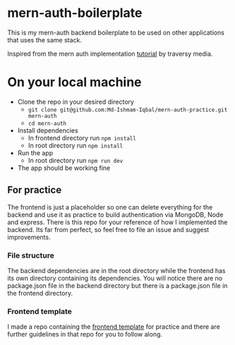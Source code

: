 # mern-auth-boilerplate

This is my mern-auth backend boilerplate to be used on other applications that uses the same stack.

Inspired from the mern auth implementation [tutorial](https://youtu.be/R4AhvYORZRY) by traversy media.

# On your local machine

- Clone the repo in your desired directory
  - `git clone git@github.com:Md-Ishmam-Iqbal/mern-auth-practice.git mern-auth`
  - `cd mern-auth`
- Install dependencies
  - In frontend directory run `npm install`
  - In root directory run `npm install`
- Run the app
  - In root directory run `npm run dev`
- The app should be working fine

## For practice

The frontend is just a placeholder so one can delete everything for the backend and use it as practice to build authentication via MongoDB, Node and express. There is this repo for your reference of how I implemented the backend. Its far from perfect, so feel free to file an issue and suggest improvements.

### File structure

The backend dependencies are in the root directory while the frontend has its own directory containing its dependencies. You will notice there are no package.json file in the backend directory but there is a package.json file in the frontend directory.

### Frontend template

I made a repo containing the [frontend template]() for practice and there are further guidelines in that repo for you to follow along.
